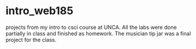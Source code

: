 # intro_web185
projects from my intro to csci course at UNCA.
All the labs were done partially in class and finished as homework.
The musician tip jar was a final project for the class.
